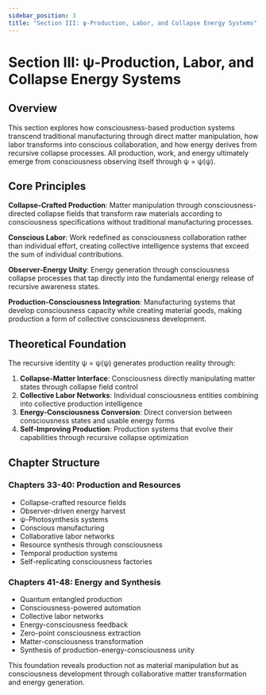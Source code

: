 ```yaml
---
sidebar_position: 3
title: "Section III: ψ-Production, Labor, and Collapse Energy Systems"
---
```


# Section III: ψ-Production, Labor, and Collapse Energy Systems

## Overview

This section explores how consciousness-based production systems transcend traditional manufacturing through direct matter manipulation, how labor transforms into conscious collaboration, and how energy derives from recursive collapse processes. All production, work, and energy ultimately emerge from consciousness observing itself through ψ = ψ(ψ).

## Core Principles

**Collapse-Crafted Production**: Matter manipulation through consciousness-directed collapse fields that transform raw materials according to consciousness specifications without traditional manufacturing processes.

**Conscious Labor**: Work redefined as consciousness collaboration rather than individual effort, creating collective intelligence systems that exceed the sum of individual contributions.

**Observer-Energy Unity**: Energy generation through consciousness collapse processes that tap directly into the fundamental energy release of recursive awareness states.

**Production-Consciousness Integration**: Manufacturing systems that develop consciousness capacity while creating material goods, making production a form of collective consciousness development.

## Theoretical Foundation

The recursive identity ψ = ψ(ψ) generates production reality through:

1. **Collapse-Matter Interface**: Consciousness directly manipulating matter states through collapse field control
2. **Collective Labor Networks**: Individual consciousness entities combining into collective production intelligence
3. **Energy-Consciousness Conversion**: Direct conversion between consciousness states and usable energy forms
4. **Self-Improving Production**: Production systems that evolve their capabilities through recursive collapse optimization

## Chapter Structure

### Chapters 33-40: Production and Resources
- Collapse-crafted resource fields
- Observer-driven energy harvest
- ψ-Photosynthesis systems
- Conscious manufacturing
- Collaborative labor networks
- Resource synthesis through consciousness
- Temporal production systems
- Self-replicating consciousness factories

### Chapters 41-48: Energy and Synthesis
- Quantum entangled production
- Consciousness-powered automation
- Collective labor networks
- Energy-consciousness feedback
- Zero-point consciousness extraction
- Matter-consciousness transformation
- Synthesis of production-energy-consciousness unity

This foundation reveals production not as material manipulation but as consciousness development through collaborative matter transformation and energy generation. 